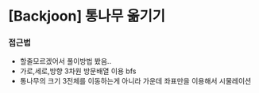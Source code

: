 # [Backjoon] 통나무 옮기기

### 접근법

- 할줄모르겠어서 풀이방법 봤음..
- 가로,세로,방향 3차원 방문배열 이용 bfs
- 통나무의 크기 3전체를 이동하는게 아니라 가운데 좌표만을 이용해서 시물레이션